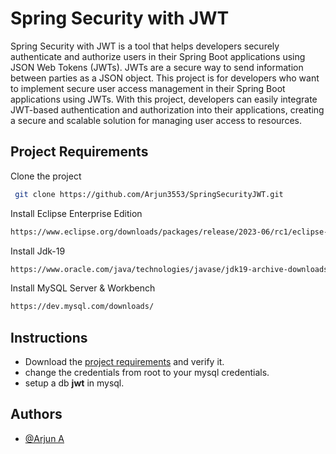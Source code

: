 
# Spring Security with JWT

Spring Security with JWT is a tool that helps developers securely authenticate and authorize users in their Spring Boot applications using JSON Web Tokens (JWTs). JWTs are a secure way to send information between parties as a JSON object. This project is for developers who want to implement secure user access management in their Spring Boot applications using JWTs. With this project, developers can easily integrate JWT-based authentication and authorization into their applications, creating a secure and scalable solution for managing user access to resources.
## Project Requirements

Clone the project 

```bash
 git clone https://github.com/Arjun3553/SpringSecurityJWT.git
```
Install Eclipse Enterprise Edition 

```bash
https://www.eclipse.org/downloads/packages/release/2023-06/rc1/eclipse-ide-enterprise-java-and-web-developers
```    
Install Jdk-19 

```bash
https://www.oracle.com/java/technologies/javase/jdk19-archive-downloads.html
```  
Install MySQL Server & Workbench

```bash
https://dev.mysql.com/downloads/
```  
## Instructions

- Download the [project requirements](https://github.com/Arjun3553/SpringSecurityJWT/blob/master/README.md#project-requirements) and verify it.
- change the credentials from root to your mysql credentials.
- setup a db **jwt** in mysql.

## Authors

- [@Arjun A](https://github.com/Arjun3553)

